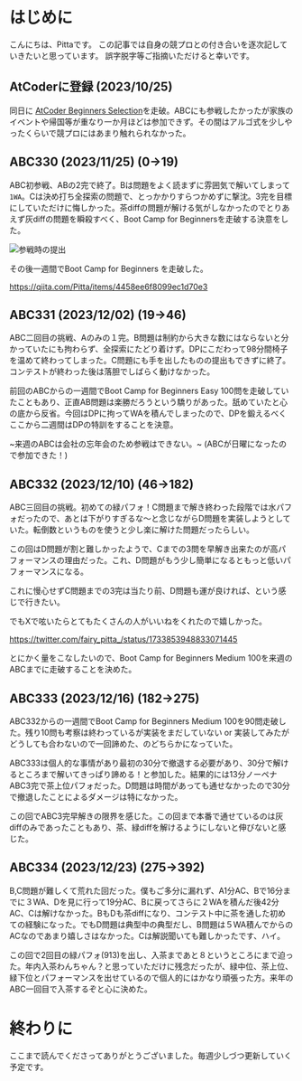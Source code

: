 
# はじめに

こんにちは、Pittaです。
この記事では自身の競プロとの付き合いを逐次記していきたいと思っています。
誤字脱字等ご指摘いただけると幸いです。


## AtCoderに登録 (2023/10/25) 

同日に [AtCoder Beginners Selection](https://atcoder.jp/contests/abs)を走破。ABCにも参戦したかったが家族のイベントや帰国等が重なり一か月ほどは参加できず。その間はアルゴ式を少しやったくらいで競プロにはあまり触れられなかった。


## ABC330 (2023/11/25) (0→19)

ABC初参戦、ABの2完で終了。Bは問題をよく読まずに雰囲気で解いてしまって`1WA`。Cは決め打ち全探索の問題で、とっかかりすらつかめずに撃沈。3完を目標にしていただけに悔しかった。茶diffの問題が解ける気がしなかったのでとりあえず灰diffの問題を瞬殺すべく、Boot Camp for Beginnersを走破する決意をした。

![参戦時の提出](https://qiita-image-store.s3.ap-northeast-1.amazonaws.com/0/2611731/d7b2f0c7-0ab8-7608-89d2-534ebed19e76.png)


その後一週間でBoot Camp for Beginners を走破した。

https://qiita.com/Pitta/items/4458ee6f8099ec1d70e3

## ABC331 (2023/12/02) (19→46)

ABC二回目の挑戦、Aのみの１完。B問題は制約から大きな数にはならないと分かっていたにも拘わらず、全探索にたどり着けず。DPにこだわって98分間椅子を温めて終わってしまった。C問題にも手を出したものの提出もできずに終了。コンテストが終わった後は落胆でしばらく動けなかった。

前回のABCからの一週間でBoot Camp for Beginners Easy 100問を走破していたこともあり、正直AB問題は楽勝だろうという驕りがあった。舐めていたと心の底から反省。今回はDPに拘ってWAを積んでしまったので、DPを鍛えるべくここから二週間はDPの特訓をすることを決意。

~来週のABCは会社の忘年会のため参戦はできない。~ (ABCが日曜になったので参加できた！)


## ABC332 (2023/12/10) (46→182)

ABC三回目の挑戦。初めての緑パフォ！C問題まで解き終わった段階では水パフォだったので、あとは下がりすぎるな～と念じながらD問題を実装しようとしていた。転倒数というものを使うと少し楽に解けた問題だったらしい。




この回はD問題が割と難しかったようで、Cまでの3問を早解き出来たのが高パフォーマンスの理由だった。これ、D問題がもう少し簡単になるともっと低いパフォーマンスになる。

これに慢心せずC問題までの3完は当たり前、D問題も運が良ければ、という感じで行きたい。

でもXで呟いたらとてもたくさんの人がいいねをくれたので嬉しかった。

https://twitter.com/fairy_pitta_/status/1733853948833071445


とにかく量をこなしたいので、Boot Camp for Beginners Medium 100を来週のABCまでに走破することを決めた。




## ABC333 (2023/12/16) (182→275)

ABC332からの一週間でBoot Camp for Beginners Medium 100を90問走破した。残り10問も考察は終わっているが実装をまだしていない or 実装してみたがどうしても合わないので一回諦めた、のどちらかになっていた。

ABC333は個人的な事情があり最初の30分で撤退する必要があり、30分で解けるところまで解いてきっぱり諦める！と参加した。結果的には13分ノーペナABC3完で茶上位パフォだった。D問題は時間があっても通せなかったので30分で撤退したことによるダメージは特になかった。

この回でABC3完早解きの限界を感じた。この回まで本番で通せているのは灰diffのみであったこともあり、茶、緑diffを解けるようにしないと伸びないと感じた。


## ABC334 (2023/12/23) (275→392)

B,C問題が難しくて荒れた回だった。僕もご多分に漏れず、A1分AC、Bで16分までに３WA、Dを見に行って19分AC、Bに戻ってさらに２WAを積んだ後42分AC、Cは解けなかった。BもDも茶diffになり、コンテスト中に茶を通した初めての経験になった。でもD問題は典型中の典型だし、B問題は５WA積んでからのACなのであまり嬉しさはなかった。Cは解説聞いても難しかったです、ハイ。

この回で2回目の緑パフォ(913)を出し、入茶まであと８というところにまで迫った。年内入茶わんちゃん？と思っていただけに残念だったが、緑中位、茶上位、緑下位とパフォーマンスを出せているので個人的にはかなり頑張った方。来年のABC一回目で入茶するぞと心に決めた。




# 終わりに

ここまで読んでくださってありがとうございました。毎週少しづつ更新していく予定です。